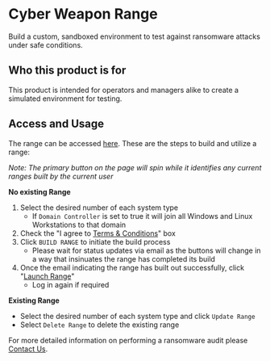 # Cyber Weapon Range

Build a custom, sandboxed environment to test against ransomware attacks under safe conditions.

## Who this product is for

This product is intended for operators and managers alike to create a simulated environment for testing.

## Access and Usage

The range can be accessed [here](https://dyrwolf.com/range). These are the steps to build and utilize a range:

_Note: The primary button on the page will spin while it identifies any current ranges built by the current user_

**No existing Range**

1. Select the desired number of each system type
    * If `Domain Controller` is set to true it will join all Windows and Linux Workstations to that domain
2. Check the "I agree to [Terms & Conditions](https://dyrwolf.com/terms)" box
3. Click `BUILD RANGE` to initiate the build process
    * Please wait for status updates via email as the buttons will change in a way that insinuates the range has completed its build
4. Once the email indicating the range has built out successfully, click "[Launch Range](https://range.dyrwolf.com)"
    * Log in again if required

**Existing Range**

* Select the desired number of each system type and click `Update Range`
* Select `Delete Range` to delete the existing range

For more detailed information on performing a ransomware audit please [Contact Us](https://dyrwolf.com/contact).
